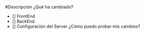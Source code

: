 #Descripción
¿Qué ha cambiado?
- [] FrontEnd
- [] BackEnd
- [] Configuración del Server
¿Cómo puedo probar mis cambios?
